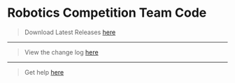 # Robotics Competition Team Code
> Download Latest Releases [here](https://github.com/rcaudillo/Robotics-Comp-Team-2021/releases)
***
> View the change log [here](https://github.com/rcaudillo/Robotics-Comp-Team-2021/projects/1#column-12783500)
***
> Get help [here](https://github.com/rcaudillo/Robotics-Comp-Team-2021/wiki)

